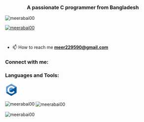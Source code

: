 <h3 align="center">A passionate C programmer from Bangladesh</h3>

<p align="left"> <img src="https://komarev.com/ghpvc/?username=meerabai00&label=Profile%20views&color=0e75b6&style=flat" alt="meerabai00" /> </p>

<p align="left"> <a href="https://github.com/ryo-ma/github-profile-trophy"><img src="https://github-profile-trophy.vercel.app/?username=meerabai00" alt="meerabai00" /></a> </p>

<p align="left"> <a href="https://twitter.com/" target="blank"><img src="https://img.shields.io/twitter/follow/?logo=twitter&style=for-the-badge" alt="" /></a> </p>

- 📫 How to reach me **meer229590@gmail.com**

<h3 align="left">Connect with me:</h3>
<p align="left">
</p>

<h3 align="left">Languages and Tools:</h3>
<p align="left"> <a href="https://www.cprogramming.com/" target="_blank" rel="noreferrer"> <img src="https://raw.githubusercontent.com/devicons/devicon/master/icons/c/c-original.svg" alt="c" width="40" height="40"/> </a> </p>

<p><img align="left" src="https://github-readme-stats.vercel.app/api/top-langs?username=meerabai00&show_icons=true&locale=en&layout=compact" alt="meerabai00" /></p>

<p>&nbsp;<img align="center" src="https://github-readme-stats.vercel.app/api?username=meerabai00&show_icons=true&locale=en" alt="meerabai00" /></p>

<p><img align="center" src="https://github-readme-streak-stats.herokuapp.com/?user=meerabai00&" alt="meerabai00" /></p>
